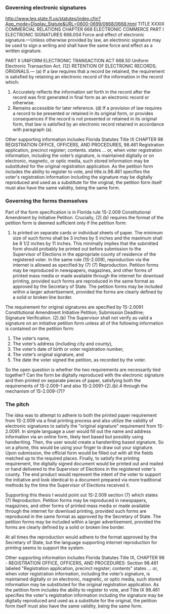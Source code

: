 ### Governing electronic signatures
http://www.leg.state.fl.us/statutes/index.cfm?App_mode=Display_Statute&URL=0600-0699/0668/0668.html
TITLE XXXIX
COMMERCIAL RELATIONS
CHAPTER 668
ELECTRONIC COMMERCE
PART I
ELECTRONIC SIGNATURES
668.004 Force and effect of electronic signature.—Unless otherwise provided by law, an electronic signature may be used to sign a writing and shall have the same force and effect as a written signature.

PART II
UNIFORM ELECTRONIC
TRANSACTION ACT
668.50	Uniform Electronic Transaction Act.
(12) RETENTION OF ELECTRONIC RECORDS; ORIGINALS.—
(a) If a law requires that a record be retained, the requirement is satisfied by retaining an electronic record of the information in the record which:
1. Accurately reflects the information set forth in the record after the record was first generated in final form as an electronic record or otherwise.
2. Remains accessible for later reference.
(d) If a provision of law requires a record to be presented or retained in its original form, or provides consequences if the record is not presented or retained in its original form, that law is satisfied by an electronic record retained in accordance with paragraph (a).

Other supporting information includes Florida Statutes Title IX CHAPTER 98 REGISTRATION OFFICE, OFFICERS, AND PROCEDURES,
98.461	Registration application, precinct register; contents. states
...  or, when voter registration information, including the voter’s signature, is maintained digitally or on electronic, magnetic, or optic media, such stored information may be substituted for the original registration application. 
As the petition form includes the ability to register to vote, and title.ix.98.461 specifies the voter's registration information including the signature may be digitally reproduced and used as a substitute for the original, the petition form itself must also have the same validity, being the same form.

### Governing the forms themselves
Part of the form specification is in Florida rule 1S-2.009 Constitutional Amendment by Initiative Petition. Crucially, (2).(b) requires the format of the petition form is deemed sufficient only if the petition form:
1. Is printed on separate cards or individual sheets of paper. The minimum size of such forms shall be 3 inches by 5 inches and the maximum shall be 8 1/2 inches by 11 inches.
This minimally implies that the submitted form should probably be printed out before submission to the Supervisor of Elections in the appropriate county of residence of the registered voter.
In the same rule (1S-2.009), reproduction via the internet is allowed as specified by (7)
(7) Reproduction. Petition forms may be reproduced in newspapers, magazines, and other forms of printed mass media or made available through the internet for download printing, provided such forms are reproduced in the same format as approved by the Secretary of State. The petition forms may be included within a larger advertisement, provided the forms are clearly defined by a solid or broken line border.

The requirement for original signatures are specified by 
1S-2.0091 Constitutional Amendment Initiative Petition; Submission Deadline; Signature Verification.
(2).(b) The Supervisor shall not verify as valid a signature on an initiative petition form unless all of the following information is contained on the petition form:
1. The voter’s name,
2. The voter’s address (including city and county),
3. The voter’s date of birth or voter registration number,
4. The voter’s original signature, and
5. The date the voter signed the petition, as recorded by the voter.

So the open question is whether the two requirements are necessarily tied together? Can the form be digitally reproduced with the electronic signature and then printed on separate pieces of paper, satisfying both the requirements of 1S-2.009-1 and also 1S-2.0091-(2).(b).4 through the mechanism of 1S-2.009-(7)?

### The pitch
The idea was to attempt to adhere to both the printed paper requirement from 1S-2.009 via a final printing process and also utilize the validity of electronic signatures to satisfy the "original signature" requirement from 1S-2.0091. In simple language a user would fill out the name and address information via an online form, likely text based but possibly using handwriting. Then, the user would create a handwriting based signature. So on a phone, this would be using your finger to draw out your signature. Upon submission, the official form would be filled out with all the fields matched up to the required places. Finally, to satisfy the printing requirement, the digitally signed document would be printed out and mailed or hand delivered to the Supervisor of Elections in the registered voter's county. The end product would represent the intent of the voter to support the initiative and look identical to a document prepared via more traditional methods by the time the Supervisor of Elections received it.

Supporting this thesis I would point out 1S-2.009 section (7) which states 
(7) Reproduction. Petition forms may be reproduced in newspapers, magazines, and other forms of printed mass media or made available through the internet for download printing, provided such forms are reproduced in the same format as approved by the Secretary of State. The petition forms may be included within a larger advertisement, provided the forms are clearly defined by a solid or broken line border.

At all times the reproduction would adhere to the format approved by the Secretary of State, but the language supporting internet reproduction for printing seems to support the system.

Other supporting information includes Florida Statutes Title IX, CHAPTER 98 - REGISTRATION OFFICE, OFFICERS, AND PROCEDURES:
Section 98.461 labeled "Registration application, precinct register; contents" states
...  or, when voter registration information, including the voter’s signature, is maintained digitally or on electronic, magnetic, or optic media, such stored information may be substituted for the original registration application. 
As the petition form includes the ability to register to vote, and Title IX 98.461 specifies the voter's registration information including the signature may be digitally reproduced and used as a substitute for the original, the petition form itself must also have the same validity, being the same form.

